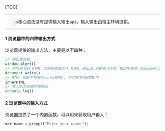 [TOC]

---

　　`js`核心语法没有提供输入输出`api`，输入输出由宿主环境提供。

---



#### 1 浏览器中的四种输出方式

浏览器提供的输出方法，主要是以下四种：

```js
// 弹出警告框
window.alert()
// 将内容写到 HTML 文档中直接写入 HTML 输出流,只能在 HTML 输出中使用 document.write。如果在文档加载后使用该方法，会覆盖整个文档
document.write()
// HTML-DOM中独有的innerHTML, 将内容写到HTML中
innerHTML
// 写入到浏览器的控制台
console.log()
```

#### 2 浏览器中的输入方式

浏览器提供了一个内置函数，可以用来获取用户输入：

```js
var name = prompt("Enter your name:");
```